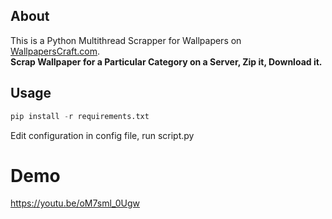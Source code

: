 ## About
This is a Python Multithread Scrapper for Wallpapers on <a href="http://WallpapersCraft.com"> WallpapersCraft.com</a>.<br>
__Scrap Wallpaper for a Particular Category on a Server, Zip it, Download it.__

## Usage
```python
pip install -r requirements.txt
```

Edit configuration in config file, run script.py

# Demo
  https://youtu.be/oM7sml_0Ugw
